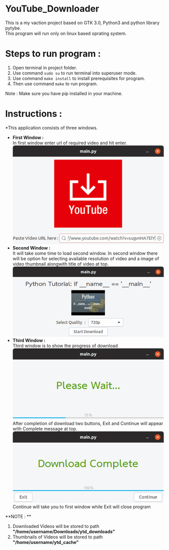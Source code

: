 # YouTube_Downloader  
This is a my vaction project based on GTK 3.0, Python3 and python library pytybe.  
This program will run only on linux based oprating system.

# Steps to run program :
1) Open terminal in project folder.  
2) Use command `sudo su` to run terminal into superuser mode.  
3) Use command `make install` to install prerequisites for program.  
4) Then use command `make` to run program. 


Note : Make sure you have pip installed in your machine.  

# Instructions :  
*This application consists of three windows.  
* **First Window :**  
In first window enter url of required video and hit enter.  
![alt text](https://raw.githubusercontent.com/RudreshVeerkhare/YouTube_Downloader/master/readme_imgs/window_1.png "First Window")
* **Second Window :**  
It will take some time to load second window. In second window there will be option for selecting available resolution of video and a image of video thumbnail alongwith title of video at top.  
![second window image](https://raw.githubusercontent.com/RudreshVeerkhare/YouTube_Downloader/master/readme_imgs/window_2.png "second window")
* **Third Window :**  
Third window is to show the progress of download  
![Third Window-zero](https://raw.githubusercontent.com/RudreshVeerkhare/YouTube_Downloader/master/readme_imgs/window_3-0.png "Third Window-zero")  
After completion of download two buttons, Exit and Continue will appear with Complete message at top.  
![Third Window-one](https://raw.githubusercontent.com/RudreshVeerkhare/YouTube_Downloader/master/readme_imgs/window_3-1.png "Third Window-one")  
Continue will take you to first window while Exit will close program  
  
  
  
**NOTE : **  
1) Downloaded Videos will be stored to path **"/home/username/Downloads/ytd_downloads"**  
2) Thumbnails of Videos will be stored to path **"/home/username/ytd_cache"**

